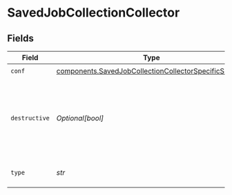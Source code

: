 # SavedJobCollectionCollector


## Fields

| Field                                                                                                                            | Type                                                                                                                             | Required                                                                                                                         | Description                                                                                                                      |
| -------------------------------------------------------------------------------------------------------------------------------- | -------------------------------------------------------------------------------------------------------------------------------- | -------------------------------------------------------------------------------------------------------------------------------- | -------------------------------------------------------------------------------------------------------------------------------- |
| `conf`                                                                                                                           | [components.SavedJobCollectionCollectorSpecificSettings](../../models/components/savedjobcollectioncollectorspecificsettings.md) | :heavy_check_mark:                                                                                                               | N/A                                                                                                                              |
| `destructive`                                                                                                                    | *Optional[bool]*                                                                                                                 | :heavy_minus_sign:                                                                                                               | If set to Yes, the collector will delete any files that it collects (where applicable).                                          |
| `type`                                                                                                                           | *str*                                                                                                                            | :heavy_check_mark:                                                                                                               | The type of collector to run.                                                                                                    |